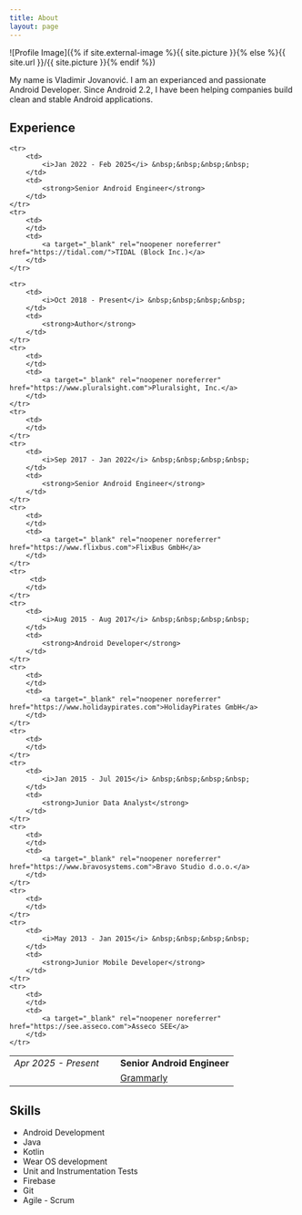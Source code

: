 ```yaml
---
title: About
layout: page
---
```

![Profile Image]({% if site.external-image %}{{ site.picture }}{% else %}{{ site.url }}/{{ site.picture }}{% endif %})

My name is Vladimir Jovanović. I am an experianced and passionate Android Developer. Since Android 2.2, I have been helping companies build clean and stable Android applications.

<h2>Experience</h2>
<table> 
	<tr> 
        <td> 
            <i>Apr 2025 - Present</i> &nbsp;&nbsp;&nbsp;&nbsp;
        </td> 
        <td> 
            <strong>Senior Android Engineer</strong>
        </td> 
    </tr>
	<tr> 
        <td> 
        </td> 
        <td> 
            <a target="_blank" rel="noopener noreferrer" href="https://grammarly.com">Grammarly</a>
        </td> 
    </tr> 
	
	<tr> 
        <td> 
            <i>Jan 2022 - Feb 2025</i> &nbsp;&nbsp;&nbsp;&nbsp;
        </td> 
        <td> 
            <strong>Senior Android Engineer</strong>
        </td> 
    </tr> 
    <tr> 
        <td> 
        </td> 
        <td> 
            <a target="_blank" rel="noopener noreferrer" href="https://tidal.com/">TIDAL (Block Inc.)</a>
        </td> 
    </tr> 

    <tr> 
        <td> 
            <i>Oct 2018 - Present</i> &nbsp;&nbsp;&nbsp;&nbsp;
        </td> 
        <td> 
            <strong>Author</strong>
        </td> 
    </tr> 
    <tr> 
        <td> 
        </td> 
        <td> 
            <a target="_blank" rel="noopener noreferrer" href="https://www.pluralsight.com">Pluralsight, Inc.</a>
        </td> 
    </tr> 
    <tr> 
        <td> 
        </td> 
    </tr> 
    <tr> 
        <td> 
            <i>Sep 2017 - Jan 2022</i> &nbsp;&nbsp;&nbsp;&nbsp;
        </td> 
        <td> 
            <strong>Senior Android Engineer</strong>
        </td> 
    </tr> 
    <tr> 
        <td> 
        </td> 
        <td> 
            <a target="_blank" rel="noopener noreferrer" href="https://www.flixbus.com">FlixBus GmbH</a>
        </td> 
    </tr> 
    <tr> 
         <td> 
        </td> 
    </tr> 
    <tr> 
        <td> 
            <i>Aug 2015 - Aug 2017</i> &nbsp;&nbsp;&nbsp;&nbsp;
        </td> 
        <td> 
            <strong>Android Developer</strong>
        </td> 
    </tr> 
    <tr> 
        <td> 
        </td> 
        <td> 
            <a target="_blank" rel="noopener noreferrer" href="https://www.holidaypirates.com">HolidayPirates GmbH</a>
        </td> 
    </tr> 
    <tr> 
    	<td> 
        </td> 
    </tr> 
    <tr> 
        <td> 
            <i>Jan 2015 - Jul 2015</i> &nbsp;&nbsp;&nbsp;&nbsp;
        </td> 
        <td> 
            <strong>Junior Data Analyst</strong>
        </td> 
    </tr> 
    <tr> 
        <td> 
        </td> 
        <td> 
            <a target="_blank" rel="noopener noreferrer" href="https://www.bravosystems.com">Bravo Studio d.o.o.</a>
        </td> 
    </tr> 
    <tr> 
        <td> 
        </td> 
    </tr> 
    <tr> 
        <td> 
            <i>May 2013 - Jan 2015</i> &nbsp;&nbsp;&nbsp;&nbsp;
        </td> 
        <td> 
            <strong>Junior Mobile Developer</strong>
        </td> 
    </tr> 
    <tr> 
        <td> 
        </td> 
        <td> 
            <a target="_blank" rel="noopener noreferrer" href="https://see.asseco.com">Asseco SEE</a>
        </td> 
    </tr> 
</table>

<h2>Skills</h2>

<ul>
    <li>Android Development</li>
    <li>Java</li>
    <li>Kotlin</li>
    <li>Wear OS development</li>
    <li>Unit and Instrumentation Tests</li>
    <li>Firebase</li>
    <li>Git</li>
    <li>Agile - Scrum</li>
</ul>
